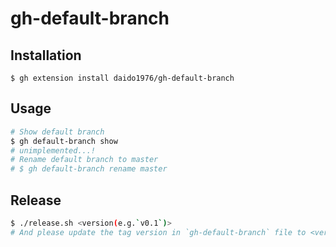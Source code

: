 # gh-default-branch

## Installation

```
$ gh extension install daido1976/gh-default-branch
```

## Usage

```sh
# Show default branch
$ gh default-branch show
# unimplemented...!
# Rename default branch to master
# $ gh default-branch rename master
```

## Release

```sh
$ ./release.sh <version(e.g.`v0.1`)>
# And please update the tag version in `gh-default-branch` file to <version>.
```
